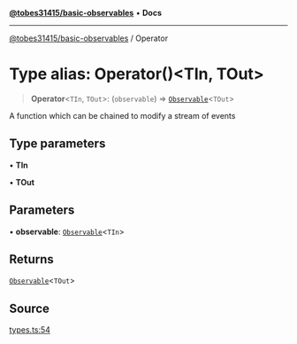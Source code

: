 [**@tobes31415/basic-observables**](../README.md) • **Docs**

***

[@tobes31415/basic-observables](../globals.md) / Operator

# Type alias: Operator()\<TIn, TOut\>

> **Operator**\<`TIn`, `TOut`\>: (`observable`) => [`Observable`](../interfaces/Observable.md)\<`TOut`\>

A function which can be chained to modify a stream of events

## Type parameters

• **TIn**

• **TOut**

## Parameters

• **observable**: [`Observable`](../interfaces/Observable.md)\<`TIn`\>

## Returns

[`Observable`](../interfaces/Observable.md)\<`TOut`\>

## Source

[types.ts:54](https://github.com/tobes31415/basic-observables/blob/c3e2dc2c699ee60e9f4a58e029cf80562cb6c910/src/types.ts#L54)
